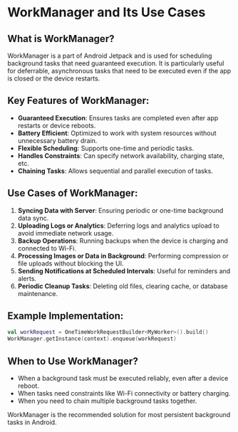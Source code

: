 # WorkManager and Its Use Cases

## What is WorkManager?
WorkManager is a part of Android Jetpack and is used for scheduling background tasks that need guaranteed execution. It is particularly useful for deferrable, asynchronous tasks that need to be executed even if the app is closed or the device restarts.

## Key Features of WorkManager:
- **Guaranteed Execution**: Ensures tasks are completed even after app restarts or device reboots.
- **Battery Efficient**: Optimized to work with system resources without unnecessary battery drain.
- **Flexible Scheduling**: Supports one-time and periodic tasks.
- **Handles Constraints**: Can specify network availability, charging state, etc.
- **Chaining Tasks**: Allows sequential and parallel execution of tasks.

## Use Cases of WorkManager:
1. **Syncing Data with Server**: Ensuring periodic or one-time background data sync.
2. **Uploading Logs or Analytics**: Deferring logs and analytics upload to avoid immediate network usage.
3. **Backup Operations**: Running backups when the device is charging and connected to Wi-Fi.
4. **Processing Images or Data in Background**: Performing compression or file uploads without blocking the UI.
5. **Sending Notifications at Scheduled Intervals**: Useful for reminders and alerts.
6. **Periodic Cleanup Tasks**: Deleting old files, clearing cache, or database maintenance.

## Example Implementation:
```kotlin
val workRequest = OneTimeWorkRequestBuilder<MyWorker>().build()
WorkManager.getInstance(context).enqueue(workRequest)
```

## When to Use WorkManager?
- When a background task must be executed reliably, even after a device reboot.
- When tasks need constraints like Wi-Fi connectivity or battery charging.
- When you need to chain multiple background tasks together.

WorkManager is the recommended solution for most persistent background tasks in Android.
